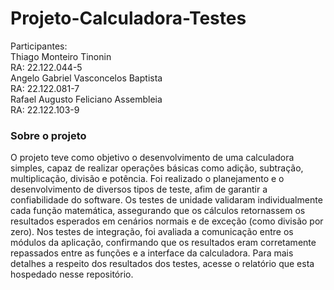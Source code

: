 # Projeto-Calculadora-Testes

Participantes: <br>
Thiago Monteiro Tinonin 					      <br>  RA: 22.122.044-5 <br>
Angelo Gabriel Vasconcelos Baptista 		<br>	RA: 22.122.081-7 <br>
Rafael Augusto Feliciano Assembleia 		<br>	RA: 22.122.103-9 <br>

### Sobre o projeto
O projeto teve como objetivo o desenvolvimento de uma calculadora simples, capaz de realizar operações básicas como adição, subtração, multiplicação, divisão e potência. Foi realizado o planejamento e o desenvolvimento de diversos tipos de teste, afim de garantir a confiabilidade do software. Os testes de unidade validaram individualmente cada função matemática, assegurando que os cálculos retornassem os resultados esperados em cenários normais e de exceção (como divisão por zero).
Nos testes de integração, foi avaliada a comunicação entre os módulos da aplicação, confirmando que os resultados eram corretamente repassados entre as funções e a interface da calculadora. Para mais detalhes a respeito dos resultados dos testes, acesse o relatório que esta hospedado nesse repositório.

